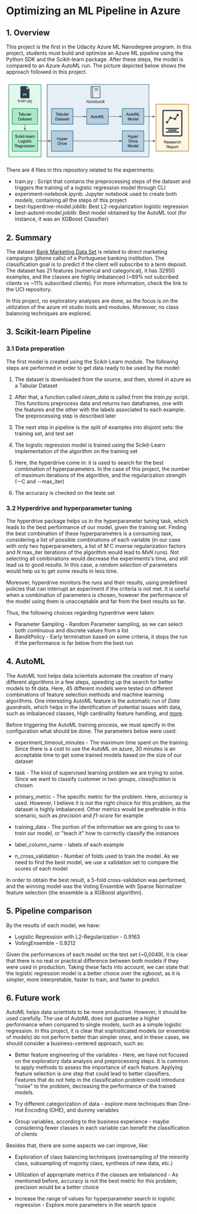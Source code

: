 # Optimizing an ML Pipeline in Azure

## 1. Overview

This project is the first in the Udacity Azure ML Nanodegree program. In this project, students must build and optimize an Azure ML pipeline using the Python SDK and the Scikit-learn package. After these steps, the model is compared to an Azure AutoML run. The picture depicted below shows the approach followed in this project.

![Diagram of the project](https://github.com/michelmf/azure-ml/blob/main/Optimizing%20an%20ML%20Pipeline%20in%20Azure/diagram.PNG)

There are 4 files in this repository related to the experiments:

* train.py : Script that contains the preprocessing steps of the dataset and triggers the training of a logistic regression model through CLI
* experiment-notebook.ipynb: Jupyter notebook used to create both models, containing all the steps of this project
* best-hyperdrive-model.joblib: Best L2-regularization logistic regression  
* best-automl-model.joblib: Best model obtained by the AutoML tool (for instance, it was an XGBoost Classifier)

## 2. Summary

The dataset [Bank Marketing Data Set](https://archive.ics.uci.edu/ml/datasets/bank+marketing) is related to direct marketing campaigns (phone calls) of a Portuguese banking institution. The classification goal is to predict if the client will subscribe to a term deposit. The dataset has 21 features (numerical and categorical), it has 32950 examples, and the classes are highly imbalanced (~89% not subcribed clients vs ~11% subscribed clients). For more information, check the link to the UCI repository. 

In this project, no exploratory analyses are done, as the focus is on the utilization of the azure ml studio tools and modules. Moreover, no class balancing techniques are explored.

## 3. Scikit-learn Pipeline

### 3.1 Data preparation

The first model is created using the Scikit-Learn module. The following steps are performed in order to get data ready to be used by the model:

1. The dataset is downloaded from the source, and then, stored in azure as a Tabular Dataset

2. After that, a function called *clean_data* is called from the *train.py* script. This functions preprocess data and returns two dataframes, one with the features and the other with the labels associated to each example. The preprocessing step is described later

3. The next step in pipeline is the split of examples into disjoint sets: the training set, and test set

4. The logistic regression model is trained using the Scikit-Learn implementation of the algorithm on the training set

5. Here, the hyperdrive come in: it is used to search for the best combination of hyperparameters. In the case of this project, the number of maximum iterations of the algorithm, and the regularization strength (--C and --max_iter)

6. The accuracy is checked on the teste set

### 3.2 Hyperdrive and hyperparameter tuning

The hyperdrive package helps us in the hyperparameter tuning task, which leads to the best performance of our model, given the training set. Finding the best combination of these hyperparameters is a consuming task, considering a list of possible combinations of each variable (in our case with only two hyperparameters, a list of *M* C inverse regularization factors and *N* max_iter iterations of the algorithm would lead to *MxN* runs). Not selecting all combinations would decrease the experiments's time, and still lead us to good results. In this case, a *random selection* of parameters would help us to get some results in less time.

Moreover, hyperdrive monitors the runs and their results, using predefined policies that can interrupt an experiment if the criteria is not met. It is useful when a combination of parameters is chosen, however the performance of the model using them is unacceptable and far from the best results so far.

Thus, the following choices regarding hyperdrive were taken:

* Parameter Sampling - Random Parameter sampling, as we can select both continuous and discrete values from a list
* BanditPolicy - Early termination based on some criteria, it stops the run if the performance is far below from the best run

## 4. AutoML

The AutoML tool helps data scientists automate the creation of many different algorithms in a few steps, speeding up the search for better models to fit data. Here, 45 different models were tested on different combinations of feature selection methods and machine learning algorithms. One interesting AutoML feature is the automatic run of *Data guardrails*, which helps in the identification of potential issues with data, such as imbalanced classes, High cardinality feature handling, and [more](https://docs.microsoft.com/en-us/azure/machine-learning/how-to-configure-auto-features).

Before triggering the AutoML training process, we must specify in the configuration what should be done. The parameters below were used:

* experiment_timeout_minutes - The maximum time spent on the training. Since there is a cost to use the AutoML on azure, 30 minutes is an acceptable time to get some trained models based on the size of our dataset 

* task - The kind of supervised learning problem we are trying to solve. Since we want to classify customer in two groups, *classification* is chosen

* primary_metric - The specific metric for the problem. Here, *accuracy* is used. However, I believe it is not the right choice for this problem, as the dataset is highly imbalanced. Other metrics would be preferable in this scenario, such as *precision* and *f1-score* for example

* training_data - The portion of the information we are going to use to *train* our model, or "teach it" how to correctly classify the instances

* label_column_name - labels of each example

* n_cross_validation - Number of folds used to train the model. As we need to find the best model, we use a validation set to compare the scores of each model 

In order to obtain the best result, a 5-fold cross-validation was performed, and the winning model was the Voting Ensemble with Sparse Normalizer feature selection (the ensemble is a XGBoost algorithm).

## 5. Pipeline comparison

By the results of each model, we have:

* Logistic Regression with L2-Regularization - 0.9163
* VotingEnsemble - 0.9212

Given the performances of each model on the test set (~0,0049), it is clear that there is no real or practical difference between both models if they were used in production. Taking these facts into account, we can state that the logistic regression model is a better choice over the xgboost, as it is simpler, more interpretable, faster to train, and faster to predict.

## 6. Future work

AutoML helps data scientists to be more productive. However, it should be used carefully. The use of AutoML does not guarantee a higher performance when compared to single models, such as a simple logistic regression. In this project, it is clear that sophisticated models (or ensemble of models) do not perform better than simpler ones, and in these cases, we should consider a business-centered approach, such as:

* Better feature engineering of the variables - Here, we have not focused on the exploratory data analysis and preprocessing steps. It is common to apply methods to assess the importance of each feature. Applying feature selection is one step that could lead to better classifiers. Features that do not help in the classification problem could introduce "noise" to the problem, decreasing the performance of the trained models.

* Try different categorization of data - explore more techniques than One-Hot Encoding (OHE), and dummy variables

* Group variables, according to the business experience - maybe considering fewer classes in each variable can benefit the classification of clients

Besides that, there are some aspects we can improve, like:

* Exploration of class balancing techniques (oversampling of the minority class, subsampling of majority class, synthesis of new data, etc.)

* Utilization of appropriate metrics if the classes are imbalanced - As mentioned before, accuracy is not the best metric for this problem; precision would be a better choice

* Increase the range of values for hyperparameter search in logistic regression - Explore more parameters in the search space
